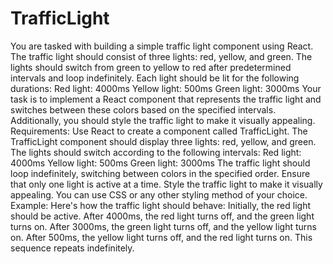 # TrafficLight 

You are tasked with building a simple traffic light component using React. The traffic light should consist of three lights: red, yellow, and green. The lights should switch from green to yellow to red after predetermined intervals and loop indefinitely. Each light should be lit for the following durations:
Red light: 4000ms
Yellow light: 500ms
Green light: 3000ms
Your task is to implement a React component that represents the traffic light and switches between these colors based on the specified intervals. Additionally, you should style the traffic light to make it visually appealing.
Requirements:
Use React to create a component called TrafficLight.
The TrafficLight component should display three lights: red, yellow, and green.
The lights should switch according to the following intervals:
Red light: 4000ms
Yellow light: 500ms
Green light: 3000ms
The traffic light should loop indefinitely, switching between colors in the specified order.
Ensure that only one light is active at a time.
Style the traffic light to make it visually appealing. You can use CSS or any other styling method of your choice.
Example:
Here's how the traffic light should behave:
Initially, the red light should be active.
After 4000ms, the red light turns off, and the green light turns on.
After 3000ms, the green light turns off, and the yellow light turns on.
After 500ms, the yellow light turns off, and the red light turns on.
This sequence repeats indefinitely.


